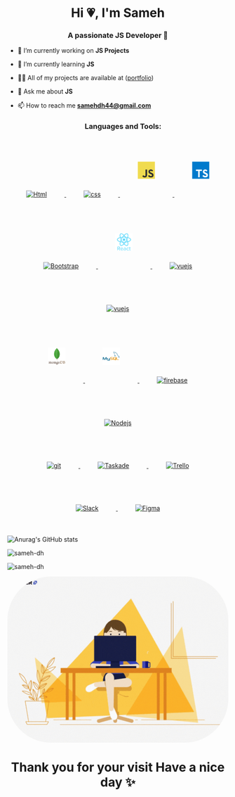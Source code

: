 
<h1 align="center">Hi 💗, I'm Sameh</h1>

<h3 align="center">A passionate JS Developer 🌟</h3>



- 🔭 I’m currently working on **JS Projects**

- 🌱 I’m currently learning **JS**

- 👨‍💻 All of my projects are available at ([portfolio](https://portfolio-sameh.vercel.app/))

- 💬 Ask me about **JS**

- 📫 How to reach me **samehdh44@gmail.com**



  <h3 align="center">Languages and Tools:</h3>

##


<!-- Programing Languages -->
  <p align="center" >
<!-- C sharp -->
<!--   <a href="https://www.w3schools.com/cs/" target="_blank" rel="noreferrer"> <img src="https://raw.githubusercontent.com/devicons/devicon/master/icons/csharp/csharp-original.svg" alt="csharp" width="40" height="40" style="margin:40px;"/> </a>  -->

<!-- Html -->
  <a href="https://developer.mozilla.org/en-US/docs/Web/JavaScript" target="_blank" rel="noreferrer"> 
  <img src="https://www.svgrepo.com/show/452228/html-5.svg" alt="Html" title="Html" width="40" height="40" style="margin:40px;"/>
  </a>

  <!-- CSS -->
  <a href="https://developer.mozilla.org/en-US/docs/Web/JavaScript" target="_blank" rel="noreferrer"> 
  <img src="https://www.svgrepo.com/show/452185/css-3.svg" alt="css" title="Css" width="40" height="40" style="margin:40px;"/>
  </a>
    
<!-- Js -->
  <a href="https://developer.mozilla.org/en-US/docs/Web/JavaScript" target="_blank" rel="noreferrer"> 
  <img src="https://raw.githubusercontent.com/devicons/devicon/master/icons/javascript/javascript-original.svg" alt="javascript" title="javascript" width="40" height="40" style="margin:40px;"/>
  </a>
<!-- Ts -->
 <a href="https://www.typescriptlang.org/" target="_blank" rel="noreferrer"> 
 <img src="https://raw.githubusercontent.com/devicons/devicon/master/icons/typescript/typescript-original.svg" alt="typescript" width="40" height="40" style="margin:40px;"/>
 </a>



<!-- Front End And Frameworks -->
 <!-- Bootstrap  -->
  <a href="https://reactjs.org/" target="_blank" rel="noreferrer"> 
  <img src="https://www.svgrepo.com/show/353498/bootstrap.svg" alt="Bootstrap" title="Bootstrap" width="40" height="40" style="margin:40px;"/> 
  </a>


<!-- .Net 
 <a  href="https://dotnet.microsoft.com/" target="_blank" rel="noreferrer">
 <img src="https://raw.githubusercontent.com/devicons/devicon/master/icons/dot-net/dot-net-original-wordmark.svg" alt="dotnet" width="40" height="40" /> </a> -->

<!-- Angular 
  <a href="https://angular.io" target="_blank" rel="noreferrer"> 
  <img src="https://angular.io/assets/images/logos/angular/angular.svg" title="Angular" alt="angular" width="40" height="40"/>
  </a>-->

 <!-- React  -->
  <a href="https://reactjs.org/" target="_blank" rel="noreferrer"> 
  <img src="https://raw.githubusercontent.com/devicons/devicon/master/icons/react/react-original-wordmark.svg" alt="react" title="react and react-native" width="40" height="40" style="margin:40px;"/> 
  </a>

<!-- Vuejs  -->
  <a href="https://reactjs.org/" target="_blank" rel="noreferrer"> 
  <img src="https://www.svgrepo.com/show/452140/vue.svg" alt="vuejs" title="vuejs" width="40" height="40" style="margin:40px;"/> 
  </a>

  
<!-- Flutter  -->
  <a href="https://reactjs.org/" target="_blank" rel="noreferrer"> 
  <img src="https://www.svgrepo.com/show/353751/flutter.svg" alt="vuejs" title="Flutter" width="40" height="40" style="margin:40px;"/> 
  </a>

  <br />
<!-- Databases -->

<!-- Mongodb -->
  <a href="https://www.mongodb.com/" target="_blank" rel="noreferrer">
  <img src="https://raw.githubusercontent.com/devicons/devicon/master/icons/mongodb/mongodb-original-wordmark.svg" alt="mongodb" title="MongoDb" width="40" height="40" style="margin:40px;"/> 
  </a> 
<!-- mysql  -->
  <a href="https://www.mysql.com/" target="_blank" rel="noreferrer">
  <img src="https://raw.githubusercontent.com/devicons/devicon/master/icons/mysql/mysql-original-wordmark.svg" alt="mysql" title="Mysql" width="40" height="40" style="margin:40px;"/> 
  </a>
<!-- Firebase  -->
  <a href="https://firebase.google.com/" target="_blank" rel="noreferrer">
  <img src="https://www.vectorlogo.zone/logos/firebase/firebase-icon.svg" alt="firebase" title="Firebase" width="40" height="40" style="margin:40px;"/> 
  </a>
<!-- Nodejs  -->
  <a href="https://firebase.google.com/" target="_blank" rel="noreferrer">
  <img src="https://www.svgrepo.com/show/376337/node-js.svg" alt="Nodejs" title="Nodejs" width="40" height="40" style="margin:40px;"/> 
  </a>
 <br /> 
<!-- Tools -->
   <!-- Git -->
  <a href="https://git-scm.com/" target="_blank" rel="noreferrer"> 
  <img src="https://www.vectorlogo.zone/logos/git-scm/git-scm-icon.svg" alt="git" title="Git" width="40" height="40" style="margin:40px;"/>
  </a> 
<!-- Taskade  -->
  <a href="https://firebase.google.com/" target="_blank" rel="noreferrer">
  <img src="https://www.svgrepo.com/show/354436/taskade-icon.svg" alt="Taskade" title="Taskade" width="40" height="40" style="margin:40px;"/> 
  </a>
  <!-- Trello  -->
  <a href="https://firebase.google.com/" target="_blank" rel="noreferrer">
  <img src="https://www.svgrepo.com/show/475688/trello-color.svg" alt="Trello" title="Trello" width="40" height="40" style="margin:40px;"/> 
  </a>
  <!-- Slack  -->
  <a href="https://firebase.google.com/" target="_blank" rel="noreferrer">
  <img src="https://www.svgrepo.com/show/452102/slack.svg" alt="Slack" title="Slack" width="40" height="40" style="margin:40px;"/> 
  </a>
  <!-- Figma  -->
  <a href="https://firebase.google.com/" target="_blank" rel="noreferrer">
  <img src="https://www.svgrepo.com/show/452202/figma.svg" alt="Figma" title="Figma" width="40" height="40" style="margin:40px;"/> 
  </a>
  

  </p>
<!--STATS -->

<p align="left"> 
  
  ![Anurag's GitHub stats](https://github-readme-stats.vercel.app/api?username=sameh-dh&hide=issues&show_icons=true) 
  
  </p>

<p align="left"><img  src="https://github-readme-stats.vercel.app/api/top-langs?username=sameh-dh&show_icons=true&locale=en&layout=compact" alt="sameh-dh" /> </p>



<p align="left"> <img src="https://komarev.com/ghpvc/?username=sameh-dh&label=Profile%20views&color=0e75b6&style=flat" alt="sameh-dh" /> </p>
<img src="./icons/giphy.gif" align="center" 
 style="border-radius:100px; width:80vw;"
/>

<h1 align="center">Thank you for your visit Have a nice day ✨</h1>    
